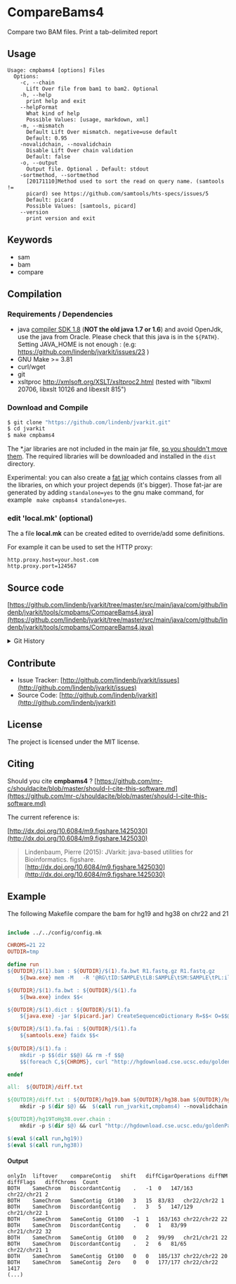 # CompareBams4

Compare two BAM files. Print a tab-delimited report


## Usage

```
Usage: cmpbams4 [options] Files
  Options:
    -c, --chain
      Lift Over file from bam1 to bam2. Optional
    -h, --help
      print help and exit
    --helpFormat
      What kind of help
      Possible Values: [usage, markdown, xml]
    -m, --mismatch
      Default Lift Over mismatch. negative=use default
      Default: 0.95
    -novalidchain, --novalidchain
      Disable Lift Over chain validation
      Default: false
    -o, --output
      Output file. Optional . Default: stdout
    -sortmethod, --sortmethod
      [20171110]Method used to sort the read on query name. (samtools != 
      picard) see https://github.com/samtools/hts-specs/issues/5
      Default: picard
      Possible Values: [samtools, picard]
    --version
      print version and exit

```


## Keywords

 * sam
 * bam
 * compare


## Compilation

### Requirements / Dependencies

* java [compiler SDK 1.8](http://www.oracle.com/technetwork/java/index.html) (**NOT the old java 1.7 or 1.6**) and avoid OpenJdk, use the java from Oracle. Please check that this java is in the `${PATH}`. Setting JAVA_HOME is not enough : (e.g: https://github.com/lindenb/jvarkit/issues/23 )
* GNU Make >= 3.81
* curl/wget
* git
* xsltproc http://xmlsoft.org/XSLT/xsltproc2.html (tested with "libxml 20706, libxslt 10126 and libexslt 815")


### Download and Compile

```bash
$ git clone "https://github.com/lindenb/jvarkit.git"
$ cd jvarkit
$ make cmpbams4
```

The *.jar libraries are not included in the main jar file, [so you shouldn't move them](https://github.com/lindenb/jvarkit/issues/15#issuecomment-140099011 ).
The required libraries will be downloaded and installed in the `dist` directory.

Experimental: you can also create a [fat jar](https://stackoverflow.com/questions/19150811/) which contains classes from all the libraries, on which your project depends (it's bigger). Those fat-jar are generated by adding `standalone=yes` to the gnu make command, for example ` make cmpbams4 standalone=yes`.

### edit 'local.mk' (optional)

The a file **local.mk** can be created edited to override/add some definitions.

For example it can be used to set the HTTP proxy:

```
http.proxy.host=your.host.com
http.proxy.port=124567
```
## Source code 

[https://github.com/lindenb/jvarkit/tree/master/src/main/java/com/github/lindenb/jvarkit/tools/cmpbams/CompareBams4.java](https://github.com/lindenb/jvarkit/tree/master/src/main/java/com/github/lindenb/jvarkit/tools/cmpbams/CompareBams4.java)


<details>
<summary>Git History</summary>

```
Fri Nov 10 17:07:13 2017 +0100 ; samjdk with pair mode, added sortmethod, fixed trapindex, fat-jar ; https://github.com/lindenb/jvarkit/commit/7eba4eda059e4ddbef27544cd87910131cf1f4a9
Wed May 24 17:27:28 2017 +0200 ; lowres bam2raster & fix doc ; https://github.com/lindenb/jvarkit/commit/6edcfd661827927b541e7267195c762e916482a0
Fri Apr 21 18:16:07 2017 +0200 ; scan sv ; https://github.com/lindenb/jvarkit/commit/49b99018811ea6a624e3df556627ebdbf3f16eab
Thu Apr 20 17:17:22 2017 +0200 ; continue transition jcommander ; https://github.com/lindenb/jvarkit/commit/fcf5def101925bea9ddd001d8260cf65aa52d6a0
Tue Apr 18 17:44:13 2017 +0200 ; javacc + samfilter ; https://github.com/lindenb/jvarkit/commit/695e7cb606ba96feeeabbd2a359aacd38cf36ae0
Tue Apr 18 13:24:50 2017 +0200 ; cont-cleanup ; https://github.com/lindenb/jvarkit/commit/a86c8971fe5ebb3f8de175c75e78f2d0e5325cfd
Mon Dec 12 13:17:00 2016 +0100 ; cont ; https://github.com/lindenb/jvarkit/commit/91b443a14fe47871dc35efdf58c38729fec9d5a9
Wed Dec 7 14:34:07 2016 +0100 ; cont ; https://github.com/lindenb/jvarkit/commit/2a7c6206a09a8524db50766b7c6fb70dcc6ace0a
Tue Dec 6 17:34:29 2016 +0100 ; cont ; https://github.com/lindenb/jvarkit/commit/41a44d15844a7de5fa8ac856b9465454a105e18c
```

</details>

## Contribute

- Issue Tracker: [http://github.com/lindenb/jvarkit/issues](http://github.com/lindenb/jvarkit/issues)
- Source Code: [http://github.com/lindenb/jvarkit](http://github.com/lindenb/jvarkit)

## License

The project is licensed under the MIT license.

## Citing

Should you cite **cmpbams4** ? [https://github.com/mr-c/shouldacite/blob/master/should-I-cite-this-software.md](https://github.com/mr-c/shouldacite/blob/master/should-I-cite-this-software.md)

The current reference is:

[http://dx.doi.org/10.6084/m9.figshare.1425030](http://dx.doi.org/10.6084/m9.figshare.1425030)

> Lindenbaum, Pierre (2015): JVarkit: java-based utilities for Bioinformatics. figshare.
> [http://dx.doi.org/10.6084/m9.figshare.1425030](http://dx.doi.org/10.6084/m9.figshare.1425030)


## Example
The following Makefile compare the bam for hg19 and hg38 on chr22 and 21

```Makefile

include ../../config/config.mk

CHROMS=21 22
OUTDIR=tmp

define run
${OUTDIR}/$(1).bam : ${OUTDIR}/$(1).fa.bwt R1.fastq.gz R1.fastq.gz
	${bwa.exe} mem -M   -R '@RG\tID:SAMPLE\tLB:SAMPLE\tSM:SAMPLE\tPL:illumina\tCN:Nantes' ${OUTDIR}/$(1).fa $$(word 2,$$^) $$(word 3,$$^) |  ${samtools.exe} view -b -u -S -F4 - | ${samtools.exe} sort -n -o $$@ -T ${OUTDIR}/$(1)_tmp -

${OUTDIR}/$(1).fa.bwt : ${OUTDIR}/$(1).fa
	${bwa.exe} index $$<

${OUTDIR}/$(1).dict : ${OUTDIR}/$(1).fa
	${java.exe} -jar $(picard.jar) CreateSequenceDictionary R=$$< O=$$@

${OUTDIR}/$(1).fa.fai : ${OUTDIR}/$(1).fa
	${samtools.exe} faidx $$<
	
${OUTDIR}/$(1).fa : 
	mkdir -p $$(dir $$@) && rm -f $$@
	$$(foreach C,${CHROMS}, curl "http://hgdownload.cse.ucsc.edu/goldenPath/$(1)/chromosomes/chr$${C}.fa.gz" | gunzip -c >> $$@;)

endef

all:  ${OUTDIR}/diff.txt 

${OUTDIR}/diff.txt : ${OUTDIR}/hg19.bam ${OUTDIR}/hg38.bam ${OUTDIR}/hg19ToHg38.over.chain ${OUTDIR}/hg19.dict ${OUTDIR}/hg38.dict
	mkdir -p $(dir $@) &&  $(call run_jvarkit,cmpbams4) --novalidchain -st -c $(word 3,$^) $(word 1,$^)  $(word 2,$^) > $@

${OUTDIR}/hg19ToHg38.over.chain :
	mkdir -p $(dir $@) && curl "http://hgdownload.cse.ucsc.edu/goldenPath/hg19/liftOver/hg19ToHg38.over.chain.gz" | gunzip -c > $@

$(eval $(call run,hg19))
$(eval $(call run,hg38))

```

#### Output

```
onlyIn	liftover	compareContig	shift	diffCigarOperations	diffNM	diffFlags	diffChroms	Count
BOTH	SameChrom	DiscordantContig	.	-1	0	147/163	chr22/chr21	2
BOTH	SameChrom	SameContig	Gt100	3	15	83/83	chr22/chr22	1
BOTH	SameChrom	DiscordantContig	.	3	5	147/129	chr21/chr22	1
BOTH	SameChrom	SameContig	Gt100	-1	1	163/163	chr22/chr22	22
BOTH	SameChrom	DiscordantContig	.	0	1	83/99	chr21/chr22	32
BOTH	SameChrom	SameContig	Gt100	0	2	99/99	chr21/chr21	22
BOTH	SameChrom	DiscordantContig	.	2	6	81/65	chr22/chr21	1
BOTH	SameChrom	SameContig	Gt100	0	0	185/137	chr22/chr22	20
BOTH	SameChrom	SameContig	Zero	0	0	177/177	chr22/chr22	1417
(...)
```



